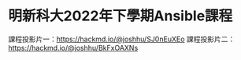 # 明新科大2022年下學期Ansible課程

課程投影片一：https://hackmd.io/@joshhu/SJ0nEuXEo
課程投影片二：https://hackmd.io/@joshhu/BkFxOAXNs
